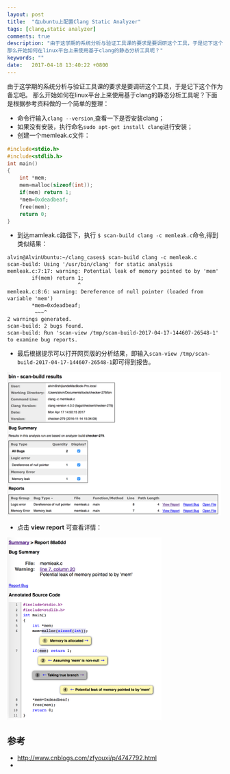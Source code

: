 ```yaml
---
layout: post
title:  "在ubuntu上配置Clang Static Analyzer"
tags: [clang,static analyzer]
comments: true
description: "由于这学期的系统分析与验证工具课的要求是要调研这个工具，于是记下这个作为备忘吧。
那么开始如何在linux平台上来使用基于clang的静态分析工具呢？"
keywords: ""
date:   2017-04-18 13:40:22 +0800
---
```

由于这学期的系统分析与验证工具课的要求是要调研这个工具，于是记下这个作为备忘吧。
那么开始如何在linux平台上来使用基于clang的静态分析工具呢？下面是根据参考资料做的一个简单的整理：

- 命令行输入```clang --version```,查看一下是否安装clang；
- 如果没有安装，执行命名```sudo apt-get install clang```进行安装；
- 创建一个memleak.c文件：
```c
#include<stdio.h>  
#include<stdlib.h>  
int main()  
{  
    int *mem;  
    mem=malloc(sizeof(int));  
    if(mem) return 1;  
    *mem=0xdeadbeaf;  
    free(mem);  
    return 0;  
} 
```

- 到达mamleak.c路径下，执行 ```$ scan-build clang -c memleak.c```命令,得到类似结果：

```
alvin@AlvinUbuntu:~/clang_cases$ scan-build clang -c memleak.c
scan-build: Using '/usr/bin/clang' for static analysis
memleak.c:7:17: warning: Potential leak of memory pointed to by 'mem'
        if(mem) return 1;
                       ^
memleak.c:8:6: warning: Dereference of null pointer (loaded from variable 'mem')
        *mem=0xdeadbeaf;
         ~~~^
2 warnings generated.
scan-build: 2 bugs found.
scan-build: Run 'scan-view /tmp/scan-build-2017-04-17-144607-26548-1' to examine bug reports.
```


- 最后根据提示可以打开网页版的分析结果，即输入```scan-view /tmp/scan-build-2017-04-17-144607-26548-1```即可得到报告。

<img src="https://github.com/Alvinsjq/6.828_tasks/blob/master/screemshot/additional%20screenshot/1.png?raw=true" width="500">


- 点击 **view report** 可查看详情：

<img src="https://github.com/Alvinsjq/6.828_tasks/blob/master/screemshot/additional%20screenshot/2.png?raw=true" width="360">


## 参考

- http://www.cnblogs.com/zfyouxi/p/4747792.html
- 